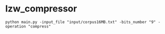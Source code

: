 # lzw_compressor

`python main.py -input_file "input/corpus16MB.txt" -bits_number "9" -operation "compress"`